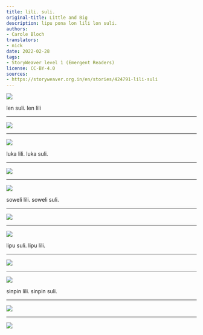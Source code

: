 ```yaml
---
title: lili. suli.
original-title: Little and Big
description: lipu pona lon lili lon suli.
authors:
- Carole Bloch
translators:
- nick
date: 2022-02-28
tags:
- StoryWeaver level 1 (Emergent Readers)
license: CC-BY-4.0
sources:
- https://storyweaver.org.in/en/stories/424791-lili-suli
---
```


![](https://storage.googleapis.com/static.storyweaver.org.in/illustration_crops/89151/size7/e0d5091b93c06a502f608d7f22019e54.jpg)

len suli. len lili

---

![](https://storage.googleapis.com/static.storyweaver.org.in/illustration_crops/89152/size7/52e1043a3169e9530994f84ec70eacee.jpg)

---

![](https://storage.googleapis.com/static.storyweaver.org.in/illustration_crops/89153/size7/05d0b7a2cf5aba986d81f92549f8218a.jpg)

﻿luka lili. luka suli.

---

![](https://storage.googleapis.com/static.storyweaver.org.in/illustration_crops/89154/size7/621e65559a4466c2dc2f9bc1bfbcbdd7.jpg)

---

![](https://storage.googleapis.com/static.storyweaver.org.in/illustration_crops/89155/size7/3513d81f86c76a2d6d5f8aa63ab3ad20.jpg)

﻿soweli lili. soweli suli.

---

![](https://storage.googleapis.com/static.storyweaver.org.in/illustration_crops/89156/size7/90c435982723916620eded32aaf538cd.jpg)

---

![](https://storage.googleapis.com/static.storyweaver.org.in/illustration_crops/89157/size7/7d91064124553ad8467fca92d972b4ab.jpg)

﻿lipu suli. lipu lili.

---

![](https://storage.googleapis.com/static.storyweaver.org.in/illustration_crops/89158/size7/da4b3d695543b2d4f2f0fd16f2ccba05.jpg)

---

![](https://storage.googleapis.com/static.storyweaver.org.in/illustration_crops/89159/size7/7302b433e9ed16095b8386db718bb50b.jpg)

﻿sinpin lili. sinpin suli.

---

![](https://storage.googleapis.com/static.storyweaver.org.in/illustration_crops/89160/size7/113f11b5776dc98090f37dc9a1ebd572.jpg)

---

![](https://storage.googleapis.com/static.storyweaver.org.in/illustration_crops/89161/size7/4bb9b9e79bdc311c0403df5764672e4a.jpg)
